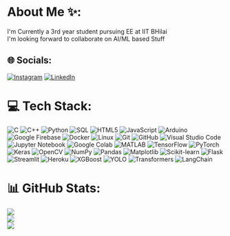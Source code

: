 #  About Me ✨:
I'm Currently a 3rd year student pursuing EE at IIT BHilai<br>I'm looking forward to collaborate on AI/ML based Stuff

## 🌐 Socials:
[![Instagram](https://img.shields.io/badge/Instagram-%23E4405F.svg?logo=Instagram&logoColor=white)](https://www.instagram.com/sai._.charan_19/) [![LinkedIn](https://img.shields.io/badge/LinkedIn-%230077B5.svg?logo=linkedin&logoColor=white)](https://www.linkedin.com/in/sripada-sai-charan/)

# 💻 Tech Stack:
![C](https://img.shields.io/badge/c-%2300599C.svg?style=for-the-badge&logo=c&logoColor=white) 
![C++](https://img.shields.io/badge/c++-%2300599C.svg?style=for-the-badge&logo=c%2B%2B&logoColor=white) 
![Python](https://img.shields.io/badge/python-%233776AB.svg?style=for-the-badge&logo=python&logoColor=white) 
![SQL](https://img.shields.io/badge/sql-%2300f.svg?style=for-the-badge&logo=sql&logoColor=white) 
![HTML5](https://img.shields.io/badge/html5-%23E34F26.svg?style=for-the-badge&logo=html5&logoColor=white) 
![JavaScript](https://img.shields.io/badge/javascript-%23323330.svg?style=for-the-badge&logo=javascript&logoColor=%23F7DF1E) 
![Arduino](https://img.shields.io/badge/arduino-%2300979D.svg?style=for-the-badge&logo=arduino&logoColor=white) 
![Google Firebase](https://img.shields.io/badge/firebase-%23039BE5.svg?style=for-the-badge&logo=firebase) 
![Docker](https://img.shields.io/badge/docker-%230db7ed.svg?style=for-the-badge&logo=docker&logoColor=white) 
![Linux](https://img.shields.io/badge/linux-%23FCC624.svg?style=for-the-badge&logo=linux&logoColor=black) 
![Git](https://img.shields.io/badge/git-%23F05033.svg?style=for-the-badge&logo=git&logoColor=white) 
![GitHub](https://img.shields.io/badge/github-%23121011.svg?style=for-the-badge&logo=github&logoColor=white) 
![Visual Studio Code](https://img.shields.io/badge/visual%20studio%20code-%23007ACC.svg?style=for-the-badge&logo=visual-studio-code&logoColor=white) 
![Jupyter Notebook](https://img.shields.io/badge/jupyter-%23FA0F00.svg?style=for-the-badge&logo=jupyter&logoColor=white) 
![Google Colab](https://img.shields.io/badge/google%20colab-%23F9AB00.svg?style=for-the-badge&logo=google-colab&logoColor=white) 
![MATLAB](https://img.shields.io/badge/matlab-%230076A8.svg?style=for-the-badge&logo=matlab&logoColor=white) 
![TensorFlow](https://img.shields.io/badge/tensorflow-%23FF6F00.svg?style=for-the-badge&logo=tensorflow&logoColor=white) 
![PyTorch](https://img.shields.io/badge/pytorch-%23EE4C2C.svg?style=for-the-badge&logo=pytorch&logoColor=white) 
![Keras](https://img.shields.io/badge/keras-%23D00000.svg?style=for-the-badge&logo=keras&logoColor=white) 
![OpenCV](https://img.shields.io/badge/opencv-%23white.svg?style=for-the-badge&logo=opencv&logoColor=white) 
![NumPy](https://img.shields.io/badge/numpy-%23013243.svg?style=for-the-badge&logo=numpy&logoColor=white) 
![Pandas](https://img.shields.io/badge/pandas-%23150458.svg?style=for-the-badge&logo=pandas&logoColor=white) 
![Matplotlib](https://img.shields.io/badge/matplotlib-%23ffffff.svg?style=for-the-badge&logo=matplotlib&logoColor=black) 
![Scikit-learn](https://img.shields.io/badge/scikit--learn-%23F7931E.svg?style=for-the-badge&logo=scikit-learn&logoColor=white) 
![Flask](https://img.shields.io/badge/flask-%23000.svg?style=for-the-badge&logo=flask&logoColor=white) 
![Streamlit](https://img.shields.io/badge/streamlit-%23FF4B4B.svg?style=for-the-badge&logo=streamlit&logoColor=white) 
![Heroku](https://img.shields.io/badge/heroku-%23430098.svg?style=for-the-badge&logo=heroku&logoColor=white) 
![XGBoost](https://img.shields.io/badge/xgboost-%23FF6F00.svg?style=for-the-badge&logo=xgboost&logoColor=white) 
![YOLO](https://img.shields.io/badge/yolo-%2300C7B7.svg?style=for-the-badge&logo=yolo&logoColor=white) 
![Transformers](https://img.shields.io/badge/transformers-%23FF6F00.svg?style=for-the-badge&logo=transformers&logoColor=white) 
![LangChain](https://img.shields.io/badge/langchain-%2300C7B7.svg?style=for-the-badge&logo=langchain&logoColor=white) 
# 📊 GitHub Stats:
![](https://github-readme-stats.vercel.app/api?username=Asp-irin&theme=dark&hide_border=false&include_all_commits=true&count_private=true)<br/>
![](https://github-readme-streak-stats.herokuapp.com/?user=Asp-irin&theme=dark&hide_border=false)<br/>
![](https://github-readme-stats.vercel.app/api/top-langs/?username=Asp-irin&theme=dark&hide_border=false&include_all_commits=true&count_private=true&layout=compact)

